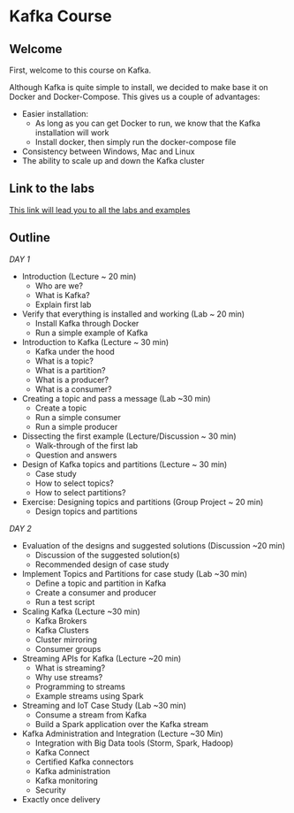 # Kafka Course

## Welcome

First, welcome to this course on Kafka.

Although Kafka is quite simple to install, we decided to make base it on Docker and Docker-Compose.
This gives us a couple of advantages:

- Easier installation:
  - As long as you can get Docker to run, we know that the Kafka installation will work
  - Install docker, then simply run the docker-compose file
- Consistency between Windows, Mac and Linux
- The ability to scale up and down the Kafka cluster

## Link to the labs

[This link will lead you to all the labs and examples](labs/labs.md)

## Outline

*DAY 1*

* Introduction (Lecture ~ 20 min)
  * Who are we?
  * What is Kafka?
  * Explain first lab
* Verify that everything is installed and working (Lab ~ 20 min)
  * Install Kafka through Docker
  * Run a simple example of Kafka
* Introduction to Kafka (Lecture ~ 30 min)
  * Kafka under the hood
  * What is a topic?
  * What is a partition?
  * What is a producer?
  * What is a consumer?
* Creating a topic and pass a message (Lab ~30 min)
  * Create a topic
  * Run a simple consumer
  * Run a simple producer
* Dissecting the first example (Lecture/Discussion ~ 30 min)
  * Walk-through of the first lab
  * Question and answers
* Design of Kafka topics and partitions (Lecture ~ 30 min)
  * Case study
  * How to select topics?
  * How to select partitions?
* Exercise: Designing topics and partitions (Group Project ~ 20 min)
  * Design topics and partitions

*DAY 2*

* Evaluation of the designs and suggested solutions (Discussion ~20 min)
  * Discussion of the suggested solution(s)
  * Recommended design of case study
* Implement Topics and Partitions for case study (Lab ~30 min)
  * Define a topic and partition in Kafka
  * Create a consumer and producer
  * Run a test script
* Scaling Kafka (Lecture ~30 min)
  * Kafka Brokers
  * Kafka Clusters
  * Cluster mirroring
  * Consumer groups
* Streaming APIs for Kafka (Lecture ~20 min)
  * What is streaming?
  * Why use streams?
  * Programming to streams
  * Example streams using Spark
* Streaming and IoT Case Study (Lab ~30 min)
  * Consume a stream from Kafka
  * Build a Spark application over the Kafka stream
* Kafka Administration and Integration (Lecture ~30 Min)
  * Integration with Big Data tools (Storm, Spark, Hadoop)
  * Kafka Connect
  * Certified Kafka connectors
  * Kafka administration
  * Kafka monitoring
  * Security
* Exactly once delivery
